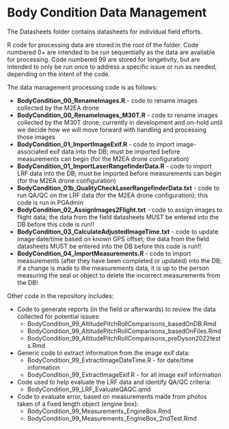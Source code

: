 # Body Condition Data Management

The Datasheets folder contains datasheets for individual field efforts. 

R code for processing data are stored in the root of the folder. Code numbered 0+ are intended to be run sequentially as the data are available for processing. Code numbered 99 are stored for longetivity, but are intended to only be run once to address a specific issue or run as needed, depending on the intent of the code.

The data management processing code is as follows:
* **BodyCondition_00_RenameImages.R** - code to rename images collected by the M2EA drone
* **BodyCondition_00_RenameImages_M30T.R** - code to rename images collected by the M30T drone; currently in development and on-hold until we decide how we will move forward with handling and processing those images
* **BodyCondition_01_ImportImageExif.R** - code to import image-associated exif data into the DB; must be imported before measurements can begin (for the M2EA drone configuration)
* **BodyCondition_01_ImportLaserRangefinderData.R** - code to import LRF data into the DB; must be imported before measurements can begin (for the M2EA drone configuration)
* **BodyCondition_01b_QualityCheckLaserRangefinderData.txt** - code to run QA/QC on the LRF data (for the M2EA drone configuration); this code is run in PGAdmin
* **BodyCondition_02_AssignImages2Flight.txt** - code to assign images to flight data; the data from the field datasheets MUST be entered into the DB before this code is run!!
* **BodyCondition_03_CalculateAdjustedImageTime.txt** - code to update image date/time based on known GPS offset; the data from the field datasheets MUST be entered into the DB before this code is run!!
* **BodyCondition_04_ImportMeasurements.R** - code to import measurements (after they have been completed or updated) into the DB; if a change is made to the measurements data, it is up to the person measuring the seal or object to delete the incorrect measurements from the DB!

Other code in the repository includes:
* Code to generate reports (in the field or afterwards) to review the data collected for potential issues:
	* BodyCondition_99_AltitudePitchRollComparisons_basedOnDB.Rmd
	* BodyCondition_99_AltitudePitchRollComparisons_basedOnFiles.Rmd
	* BodyCondition_99_AltitudePitchRollComparisons_preDyson2022tests.Rmd
* Generic code to extract information from the image exif data:
	* BodyCondition_99_ExtractImageDateTime.R - for date/time information
	* BodyCondition_99_ExtractImageExif.R - for all image exif information
* Code used to help evaluate the LRF data and identify QA/QC criteria:
	* BodyCondition_99_LRF_EvaluateQAQC.qmd
* Code to evaluate error, based on measurements made from photos taken of a fixed length object (engine box):
	* BodyCondition_99_Measurements_EngineBox.Rmd
	* BodyCondition_99_Measurements_EngineBox_2ndTest.Rmd
